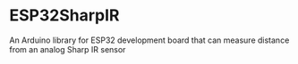 # ESP32SharpIR
An Arduino library for ESP32 development board that can measure distance from an analog Sharp IR sensor

